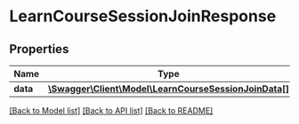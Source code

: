 # LearnCourseSessionJoinResponse

## Properties
Name | Type | Description | Notes
------------ | ------------- | ------------- | -------------
**data** | [**\Swagger\Client\Model\LearnCourseSessionJoinData[]**](LearnCourseSessionJoinData.md) |  | 

[[Back to Model list]](../README.md#documentation-for-models) [[Back to API list]](../README.md#documentation-for-api-endpoints) [[Back to README]](../README.md)


